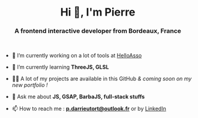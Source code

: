 <h1 align="center">Hi 👋, I'm Pierre</h1>
<h3 align="center">A frontend interactive developer from Bordeaux, France</h3>
<br/>

- 🔭 I’m currently working on a lot of tools at [HelloAsso](https://www.helloasso.com/)

- 🌱 I’m currently learning **ThreeJS, GLSL**

- 👨‍💻 A lot of my projects are available in this GitHub *& coming soon on my new portfolio !*
- 💬 Ask me about **JS, GSAP, BarbaJS, full-stack stuffs**

- 📫 How to reach me : **p.darrieutort@outlook.fr** or by [LinkedIn](https://www.linkedin.com/in/pierre-darrieutort/)
